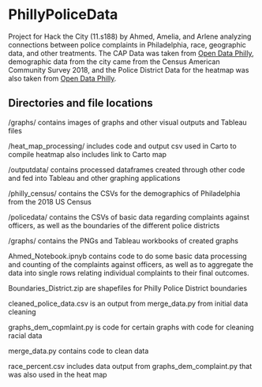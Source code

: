 # PhillyPoliceData
Project for Hack the City (11.s188) by Ahmed, Amelia, and Arlene analyzing connections between police complaints in Philadelphia, race, geographic data, and other treatments. The CAP Data was taken from [Open Data Philly](https://www.opendataphilly.org/dataset/police-complaints/resource/7f7d472f-c49c-4364-b6e0-3a079e6b7d7f), demographic data from the city came from the Census American Community Survey 2018, and the Police District Data for the heatmap was also taken from [Open Data Philly](https://www.opendataphilly.org/dataset/police-districts). 

## Directories and file locations
/graphs/ contains images of graphs and other visual outputs and Tableau files

/heat_map_processing/ includes code and output csv used in Carto to compile heatmap also includes link to Carto map

/outputdata/ contains processed dataframes created through other code and fed into Tableau and other graphing applications

/philly_census/ contains the CSVs for the demographics of Philadelphia from the 2018 US Census

/policedata/ contains the CSVs of basic data regarding complaints against officers, as well as the boundaries of the different police districts

/graphs/ contains the PNGs and Tableau workbooks of created graphs

Ahmed_Notebook.ipnyb contains code to do some basic data processing and counting of the complaints against officers, as well as to aggregate the data into single rows relating individual complaints to their final outcomes.

Boundaries_District.zip are shapefiles for Philly Police District boundaries

cleaned_police_data.csv is an output from merge_data.py from initial data cleaning

graphs_dem_copmlaint.py is code for certain graphs with code for cleaning racial data

merge_data.py contains code to clean data

race_percent.csv includes data output from graphs_dem_complaint.py that was also used in the heat map
